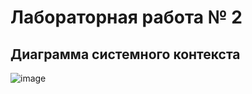 # Лабораторная работа № 2 

## Диаграмма системного контекста 

![image](https://github.com/LRzbt/SoftW-Architecture/assets/127854800/12d3df27-cde6-4ebe-8f1f-3fbda39162a4)
